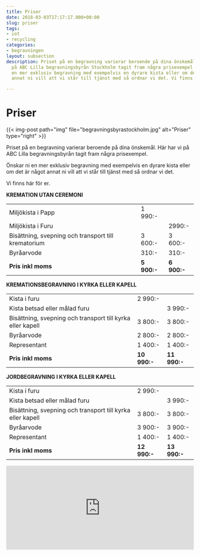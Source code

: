 ```yaml
---
title: Priser
date: 2018-03-03T17:17:17.000+00:00
slug: priser
tags:
- iot
- recycling
categories:
- begravningen
layout: subsection
description: Priset på en begravning varierar beroende på dina önskemål. Här har vi
  på ABC Lilla begravningsbyrån Stockholm tagit fram några prisexempel. Önskar ni
  en mer exklusiv begravning med exempelvis en dyrare kista eller om det är något
  annat ni vill att vi står till tjänst med så ordnar vi det. Vi finns här för er.

---
```

# Priser

{{< img-post
path="img" file="begravningsbyrastockholm.jpg"
alt="Priser" type="right" >}}

Priset på en begravning varierar beroende på dina önskemål. Här har vi
på ABC Lilla begravningsbyrån tagit fram några prisexempel.

Önskar ni en mer exklusiv begravning med exempelvis en dyrare kista eller om det är något annat ni vill att vi står till tjänst med så ordnar vi det.

Vi finns här för er.

**KREMATION UTAN CEREMONI**

|  |  |  |
| ------ | ---- | ---- |
| Miljökista i Papp   | 1 990:- |  |
| Miljökista i Furu   |  | 2990:- |
| Bisättning, svepning och transport till krematorium | 3 600:- | 3 600:- |
| Byråarvode    | 310:- | 310:- |
| **Pris inkl moms**    | **5 900:-** | **6 900:-** |

**KREMATIONSBEGRAVNING I KYRKA ELLER KAPELL**

|  |  |  |
| ------ | ---- | ---- |
| Kista i furu   | 	2 990:- |  |
| Kista betsad eller målad furu |  | 3 990:- |
| Bisättning, svepning och transport till kyrka eller kapell    | 3 800:- | 3 800:- |
| Byråarvode    | 2 800:- | 2 800:- |
| Representant   | 1 400:- | 1 400:- |
| **Pris inkl moms**    | **10 990:-** | **11 990:-** |

**JORDBEGRAVNING I KYRKA ELLER KAPELL**

|  |  |  |
| ------ | ---- | ---- |
| Kista i furu   | 	2 990:- |  |
| Kista betsad eller målad furu |  | 3 990:- |
| Bisättning, svepning och transport till kyrka eller kapell    | 3 800:- | 3 800:- |
| Byråarvode    | 3 900:- | 3 900:- |
| Representant   | 1 400:- | 1 400:- |
| **Pris inkl moms**    | **12 990:-** | **13 990:-** |

<p><iframe style="border: 0; display: block;" src="https://widget.reco.se/v2/widget/1626775?mode=HORIZONTAL_QUOTE" width="100%" height="225" scrolling="no"></iframe></p>